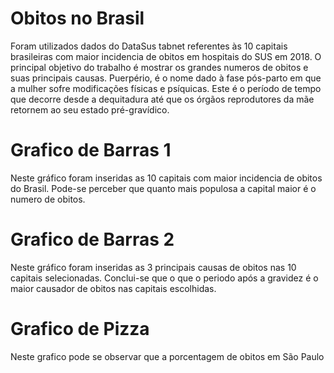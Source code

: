 # Obitos no Brasil
Foram utilizados dados do DataSus tabnet referentes às 10 capitais brasileiras com maior incidencia de obitos em hospitais do SUS em 2018. O principal objetivo do trabalho é mostrar os grandes numeros de obitos e suas principais causas. Puerpério, é o nome dado à fase pós-parto em que a mulher sofre modificações físicas e psíquicas. Este é o período de tempo que decorre desde a dequitadura até que os órgãos reprodutores da mãe retornem ao seu estado pré-gravídico.

# Grafico de Barras 1
Neste gráfico foram inseridas as 10 capitais com maior incidencia de obitos do Brasil. Pode-se perceber que quanto mais populosa a capital maior é o numero de obitos.


# Grafico de Barras 2
Neste gráfico foram inseridas as 3 principais causas de obitos nas 10 capitais selecionadas. Conclui-se que o que o periodo após a gravidez é o maior causador de obitos nas capitais escolhidas.

# Grafico de Pizza
Neste grafico pode se observar que a porcentagem de obitos em São Paulo 
